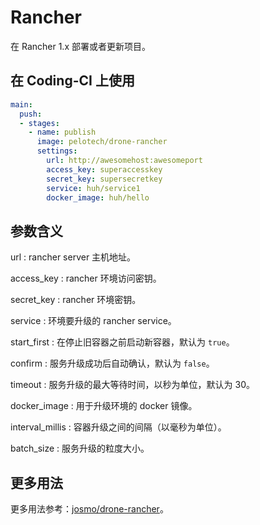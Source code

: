 # Rancher

在 Rancher 1.x 部署或者更新项目。

## 在 Coding-CI 上使用

```yml
main:
  push:
  - stages:
    - name: publish
      image: pelotech/drone-rancher
      settings:
        url: http://awesomehost:awesomeport
        access_key: superaccesskey
        secret_key: supersecretkey
        service: huh/service1
        docker_image: huh/hello
```

## 参数含义

url
: rancher server 主机地址。

access_key
: rancher 环境访问密钥。

secret_key
: rancher 环境密钥。

service
: 环境要升级的 rancher service。

start_first
: 在停止旧容器之前启动新容器，默认为 `true`。

confirm
: 服务升级成功后自动确认，默认为 `false`。

timeout
: 服务升级的最大等待时间，以秒为单位，默认为 30。

docker_image
: 用于升级环境的 docker 镜像。

interval_millis
: 容器升级之间的间隔（以毫秒为单位）。

batch_size
: 服务升级的粒度大小。

## 更多用法

更多用法参考：[josmo/drone-rancher](https://github.com/josmo/drone-rancher)。

